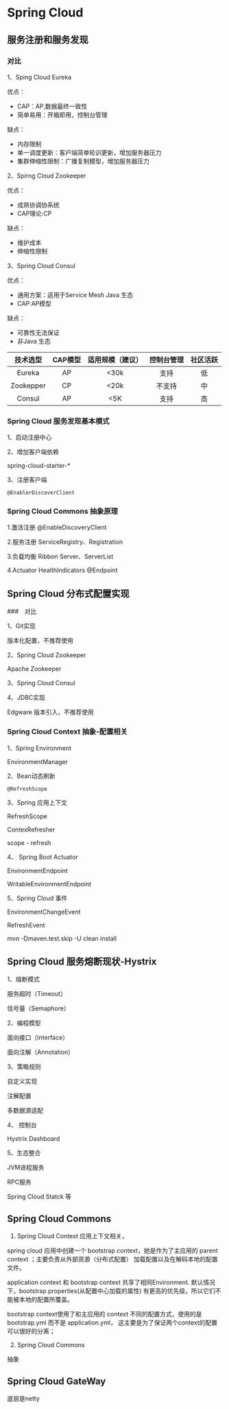 # Spring Cloud 

## 服务注册和服务发现

### 对比

1、Sping Cloud Eureka

优点：
* CAP：AP,数据最终一致性
* 简单易用：开箱即用，控制台管理

缺点：
* 内存限制 
* 单一调度更新：客户端简单轮训更新，增加服务器压力
* 集群伸缩性限制：广播复制模型，增加服务器压力


2、Spirng Cloud Zookeeper

优点：
* 成熟协调协系统
* CAP理论:CP

缺点：
* 维护成本
* 伸缩性限制

3、Spring Cloud Consul

优点：
* 通用方案：适用于Service Mesh Java 生态
* CAP:AP模型

缺点：
* 可靠性无法保证
* 非Java 生态

|技术选型|CAP模型|适用规模（建议）|控制台管理|社区活跃|
|:--:|:--:|:--:|:--:|:--:|
|Eureka|AP|<30k|支持|低|
|Zookepper|CP|<20k|不支持|中|
|Consul|AP|<5K|支持|高|

### Spring Cloud 服务发现基本模式

1、启动注册中心

2、增加客户端依赖

spring-cloud-starter-*

3、注册客户端

`@EnablerDiscoverClient`

### Spring Cloud Commons 抽象原理

1.激活注册 @EnableDiscoveryClient

2.服务注册 ServiceRegistry、Registration

3.负载均衡 Ribbon Server、ServerList

4.Actuator HealthIndicators @Endpoint


## Spring Cloud 分布式配置实现

###　对比

1、Git实现

版本化配置，不推荐使用

2、Spring Cloud Zookeeper

Apache Zookeeper

3、Spring Cloud Consul


4、JDBC实现

Edgware 版本引入，不推荐使用

### Spring Cloud Context 抽象-配置相关

1、Spring Environment

EnvironmentManager

2、Bean动态刷新

`@RefreshScope`

3、Spring 应用上下文

RefreshScope

ContexRefresher

scope - refresh

4、 Spring Boot Actuator

EnvironmentEndpoint

WritableEnvironmentEndpoint

5、Spring Cloud 事件

EnvironmentChangeEvent

RefreshEvent

mvn -Dmaven.test.skip -U clean install

## Spring Cloud 服务熔断现状-Hystrix

1、熔断模式

服务超时（Timeout）

信号量（Semaphore）

2、编程模型

面向接口（Interface）

面向注解（Annotation）

3、策略规则

自定义实现

注解配置

多数据源适配

4、 控制台

Hystrix Dashboard

5、生态整合

JVM进程服务

RPC服务

Spring Cloud Statck 等

## Spring Cloud Commons

1. Spring Cloud Context 应用上下文相关，

spring cloud 应用中创建一个 bootstrap context，她是作为了主应用的 parent context ；主要负责从外部资源（分布式配置）
加载配置以及在解码本地的配置文件。

application context 和 bootstrap context 共享了相同Environment. 默认情况下，bootstrap properties(从配置中心加载的属性) 
有更高的优先级，所以它们不能被本地的配置所覆盖。

bootstrap context使用了和主应用的 context 不同的配置方式，使用的是 bootstrap.yml 而不是 application.yml，
这主要是为了保证两个context的配置可以很好的分离；


2. Spring Cloud Commons

抽象

## Spring Cloud GateWay

底层是netty




